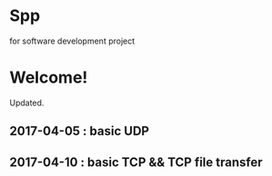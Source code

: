 # Spp
for software development project

# Welcome!

Updated.
## 2017-04-05 : basic UDP
## 2017-04-10 : basic TCP && TCP file transfer